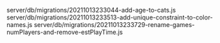 server/db/migrations/20211013233044-add-age-to-cats.js
server/db/migrations/20211013233513-add-unique-constraint-to-color-names.js
server/db/migrations/20211013233729-rename-games-numPlayers-and-remove-estPlayTime.js
